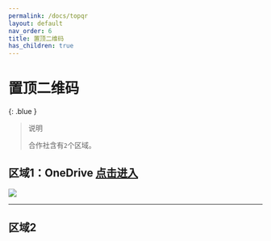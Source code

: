 ```yaml
---
permalink: /docs/topqr
layout: default
nav_order: 6
title: 置顶二维码
has_children: true
---
```


# 置顶二维码

{: .blue }
> 说明
>
> 合作社含有`2`个区域。

## 区域1：OneDrive [点击进入](https://laobanzhang0-my.sharepoint.com/:f:/g/personal/laobanzhang_laobanzhang0_onmicrosoft_com/EkRSiAb1zWFIg52JlFHQcnsBE0WIqqGt6HO1XzJVdow52w)

[![](https://ghproxy.com/https://raw.githubusercontent.com/liubanlaobanzhang/study-together-assets/main/assets/TopQR-1.png)](https://laobanzhang0-my.sharepoint.com/:f:/g/personal/laobanzhang_laobanzhang0_onmicrosoft_com/EkRSiAb1zWFIg52JlFHQcnsBE0WIqqGt6HO1XzJVdow52w)

---

## 区域2